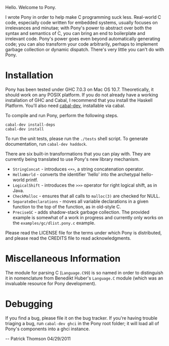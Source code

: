 Hello. Welcome to Pony.

I wrote Pony in order to help make C programming suck less. Real-world C code, especially code written for embedded systems, usually focuses on irrelevances and minutae; with Pony's power to abstract over both the syntax and semantics of C, you can bring an end to boilerplate and irrelevant code. Pony's power goes even beyond automatically generating code; you can also transform your code arbitrarily, perhaps to implement garbage collection or dynamic dispatch. There's very little you can't do with Pony.

Installation
============

Pony has been tested under GHC 7.0.3 on Mac OS 10.7. Theoretically, it should work on any POSIX platform. If you do not already have a working installation of GHC and Cabal, I recommend that you install the Haskell Platform. You'll also need [cabal-dev](https://github.com/creswick/cabal-dev), installable via cabal.

To compile and run Pony, perform the following steps.

    cabal-dev install-deps
    cabal-dev install
    
To run the unit tests, please run the `./tests` shell script. To generate documentation, run `cabal-dev haddock`.

There are six built-in transformations that you can play with. They are currently being translated to use Pony's new library mechanism.

* `StringConcat` - introduces `<+>`, a string concatenation operator.
* `HelloWorld` - converts the identifier 'hello' into the archetypal hello-world printf.
* `LogicalShift` - introduces the `>>>` operator for right logical shift, as in Java.
* `CheckMalloc` - ensures that all calls to `malloc(3)` are checked for NULL.
* `SeparateDeclarations` - moves all variable declarations in a given function to the top of the function, as in old-style C.
* `PreciseGC` - adds shadow-stack garbage collection. The provided example is somewhat of a work in progress and currently only works on the `examples/gc/dlist.pony.c` example.

Please read the LICENSE file for the terms under which Pony is distributed, and please read the CREDITS file to read acknowledgments. 

Miscellaneous Information
=========================

The module for parsing C (`Language.C99`) is so named in order to distinguish it in nomenclature from Benedikt Huber's `Language.C` module (which was an invaluable resource for Pony development).

Debugging
=========

If you find a bug, please file it on the bug tracker. If you're having trouble triaging a bug, run `cabal-dev ghci` in the Pony root folder; it will load all of Pony's components into a ghci instance.

--
Patrick Thomson
04/29/2011